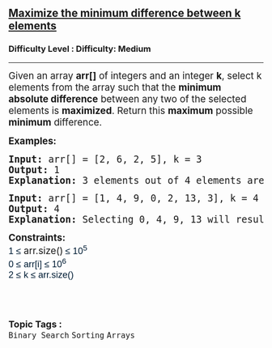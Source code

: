 <h2><a href="https://www.geeksforgeeks.org/problems/maximize-the-minimum-difference-between-k-elements/1">Maximize the minimum difference between k elements</a></h2><h3>Difficulty Level : Difficulty: Medium</h3><hr><div class="problems_problem_content__Xm_eO"><p><span style="font-size: 14pt;">Given an array <strong>arr[]</strong> of integers and an integer <strong>k</strong>, select k elements from the array such that the <strong>minimum</strong> <strong>absolute difference</strong> between any two of the selected elements is <strong>maximized</strong>. Return this <strong>maximum</strong> possible <strong>minimum</strong> difference.</span></p>
<p><span style="font-size: 14pt;"><strong>Examples:</strong></span></p>
<pre><span style="font-size: 14pt;"><strong>Input: </strong>arr[] = [2, 6, 2, 5], k = 3</span><br><span style="font-size: 14pt;"><strong>Output: </strong>1</span><br><span style="font-size: 14pt;"><strong>Explanation: </strong>3 elements out of 4 elements are to be selected with a minimum difference as large as possible. Selecting 2, 2, 5 will result in minimum difference as 0. Selecting 2, 5, 6 will result in minimum difference as 6 - 5 = 1.</span></pre>
<pre><span style="font-size: 14pt;"><strong style="font-size: 14pt;">Input:</strong><span style="font-size: 14pt;"> arr[] = [1, 4, 9, 0, 2, 13, 3], k = 4</span><br><span style="font-size: 14pt;"><strong>Output:</strong> 4</span><br><span style="font-size: 18.6667px;"><strong>Explanation:</strong> Selecting 0, 4, 9, 13 will result in minimum difference of 4, which is the largest minimum difference possible.</span></span></pre>
<p><span style="font-size: 14pt;"><strong>Constraints:<br></strong><span style="color: rgb(0, 29, 53); font-family: &quot;Google Sans&quot;, Arial, sans-serif; font-size: 18px; background-color: rgb(255, 255, 255); --darkreader-inline-color: var(--darkreader-text-001d35, #d7d4cf); --darkreader-inline-bgcolor: var(--darkreader-background-ffffff, #181a1b);" data-darkreader-inline-color="" data-darkreader-inline-bgcolor="">1 ≤ </span>arr.size()<strong>&nbsp;</strong></span><span style="background-color: rgb(255, 255, 255); color: rgb(0, 29, 53); font-family: &quot;Google Sans&quot;, Arial, sans-serif; font-size: 18px; --darkreader-inline-bgcolor: var(--darkreader-background-ffffff, #181a1b); --darkreader-inline-color: var(--darkreader-text-001d35, #d7d4cf);" data-darkreader-inline-bgcolor="" data-darkreader-inline-color="">≤ 10<sup>5</sup><br></span><span style="color: rgb(0, 29, 53); font-family: &quot;Google Sans&quot;, Arial, sans-serif; font-size: 18px; background-color: rgb(255, 255, 255); --darkreader-inline-color: var(--darkreader-text-001d35, #d7d4cf); --darkreader-inline-bgcolor: var(--darkreader-background-ffffff, #181a1b);" data-darkreader-inline-color="" data-darkreader-inline-bgcolor="">0 ≤ </span><span style="background-color: rgb(255, 255, 255); color: rgb(0, 29, 53); font-family: &quot;Google Sans&quot;, Arial, sans-serif; font-size: 18px; --darkreader-inline-bgcolor: var(--darkreader-background-ffffff, #181a1b); --darkreader-inline-color: var(--darkreader-text-001d35, #d7d4cf);" data-darkreader-inline-bgcolor="" data-darkreader-inline-color="">arr[i]&nbsp;</span><span style="background-color: rgb(255, 255, 255); color: rgb(0, 29, 53); font-family: &quot;Google Sans&quot;, Arial, sans-serif; font-size: 18px; --darkreader-inline-bgcolor: var(--darkreader-background-ffffff, #181a1b); --darkreader-inline-color: var(--darkreader-text-001d35, #d7d4cf);" data-darkreader-inline-bgcolor="" data-darkreader-inline-color="">≤ 10<sup>6</sup><br>2 ≤ k&nbsp;</span><span style="background-color: rgb(255, 255, 255); color: rgb(0, 29, 53); font-family: &quot;Google Sans&quot;, Arial, sans-serif; font-size: 18px; --darkreader-inline-bgcolor: var(--darkreader-background-ffffff, #181a1b); --darkreader-inline-color: var(--darkreader-text-001d35, #d7d4cf);" data-darkreader-inline-bgcolor="" data-darkreader-inline-color="">≤ arr.size()</span><span style="background-color: rgb(255, 255, 255); color: rgb(0, 29, 53); font-family: &quot;Google Sans&quot;, Arial, sans-serif; font-size: 18px; --darkreader-inline-bgcolor: var(--darkreader-background-ffffff, #181a1b); --darkreader-inline-color: var(--darkreader-text-001d35, #d7d4cf);" data-darkreader-inline-bgcolor="" data-darkreader-inline-color="">&nbsp;</span></p>
<p>&nbsp;</p></div><br><p><span style=font-size:18px><strong>Topic Tags : </strong><br><code>Binary Search</code>&nbsp;<code>Sorting</code>&nbsp;<code>Arrays</code>&nbsp;